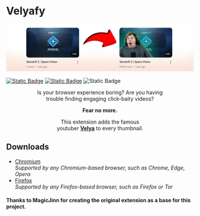 # Velyafy
<p align="center">
    
![GitHub Cover](https://raw.githubusercontent.com/Wanja01YT/velyafy/main/github-banner.png)
    
</p>

[![Static Badge](https://img.shields.io/badge/chromium-1.0-blue?logo=GoogleChrome)](https://github.com/Wanja01YT/velyafy/releases/download/release/Chromium.zip)
[![Static Badge](https://img.shields.io/badge/firefox-1.0-orange?logo=Firefox)](https://github.com/Wanja01YT/velyafy/releases/download/release/Firefox.zip)
![Static Badge](https://img.shields.io/badge/license-GPL_3.0-lightgrey)

<div align = center>
Is your browser experience boring? Are you having<br>
trouble finding engaging click-baity videos?

**Fear no more.**

This extension adds the famous  
youtuber [**Velya**](https://www.youtube.com/@velya) to every thumbnail.
</div>

## Downloads

- [Chromium](https://github.com/Wanja01YT/velyafy/releases/download/release/Chromium.zip) <br> _Supported by any Chromium-based browser, such as Chrome, Edge, Opera_
- [Firefox](https://github.com/Wanja01YT/velyafy/releases/download/release/Firefox.zip) <br> _Supported by any Firefox-based browser, such as Firefox or Tor_


#### Thanks to MagicJinn for creating the original extension as a base for this project.
